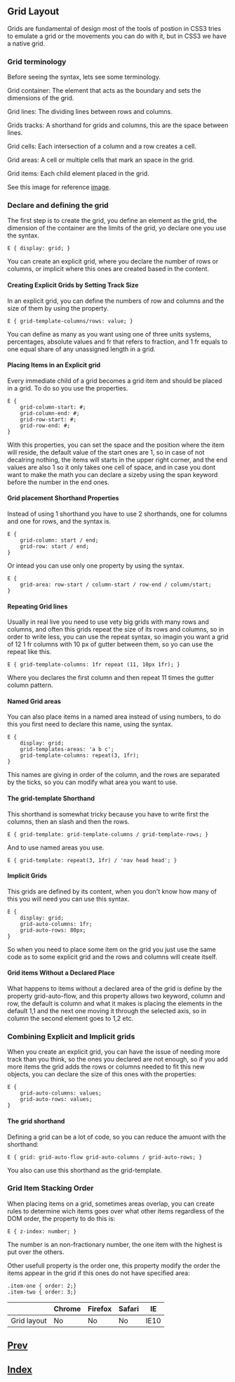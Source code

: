 ## Grid Layout

Grids are fundamental of design most of the tools of postion in CSS3 tries to emulate a grid or the movements you can do with it, but in CSS3 we have a native grid.

### Grid terminology

Before seeing the syntax, lets see some terminology.

Grid container: The element that acts as the boundary and sets the dimensions of the grid.

Grid lines: The dividing lines between rows and columns.

Grids tracks: A shorthand for grids and columns, this are the space between lines.

Grid cells: Each intersection of a column and a row creates a cell.

Grid areas: A cell or multiple cells that mark an space in the grid.

Grid items: Each child element placed in the grid.

See this image for reference [image](src/image1.png).

### Declare and defining the grid

The first step is to create the grid, you define an element as the grid, the dimension of the container are the limits of the grid, yo declare one you use the syntax.

```
E { display: grid; }
```

You can create an explicit grid, where you declare the number of rows or columns, or implicit where this ones are created based in the content.

#### Creating Explicit Grids by Setting Track Size

In an explicit grid, you can define the numbers of row and columns and the size of them by using the property.

```
E { grid-template-columns/rows: value; }
```

You can define as many as you want using one of three units systems, percentages, absolute values and fr that refers to fraction, and 1 fr equals to one equal share of any unassigned length in a grid. 

#### Placing Items in an Explicit grid

Every immediate child of a grid becomes a grid item and should be placed in a grid. To do so you use the properties.

```
E {
    grid-column-start: #;
    grid-column-end: #;
    grid-row-start: #;
    grid-row-end: #;
}
```

With this properties, you can set the space and the position where the item will reside, the default value of the start ones are 1, so in case of not decalring nothing, the items will starts in the upper right corner, and the end values are also 1 so it only takes one cell of space, and in case you dont want to make the math you can declare a sizeby using the span keyword before the number in the end ones.

#### Grid placement Shorthand Properties

Instead of using 1 shorthand you have to use 2 shorthands, one for columns and one for rows, and the syntax is.

```
E {
    grid-column: start / end;
    grid-row: start / end;
}
```

Or intead you can use only one property by using the syntax.

```
E {
    grid-area: row-start / column-start / row-end / column/start;
}
```

#### Repeating Grid lines

Usually in real live you need to use vety big grids with many rows and columns, and often this grids repeat the size of its rows and columns, so in order to write less, you can use the repeat syntax, so imagin you want a grid of 12 1 fr columns with 10 px of gutter between them, so yo can use the repeat like this.

```
E { grid-template-columns: 1fr repeat (11, 10px 1fr); }
```

Where you declares the first column and then repeat 11 times the gutter column pattern.

#### Named Grid areas

You can also place items in a named area instead of using numbers, to do this you first need to declare this name, using the syntax.

```
E {
    display: grid;
    grid-templates-areas: 'a b c';
    grid-template-columns: repeat(3, 1fr);
}
```

This names are giving in order of the column, and the rows are separated by the ticks, so you can modify what area you want to use.

#### The grid-template Shorthand

This shorthand is somewhat tricky because you have to write first the columns, then an slash and then the rows.

```
E { grid-template: grid-template-columns / grid-template-rows; }
```

And to use named areas you use.

```
E { grid-template: repeat(3, 1fr) / 'nav head head'; }
```

#### Implicit Grids

This grids are defined by its content, when you don't know how many of this you will need you can use this syntax.

```
E {
    display: grid;
    grid-auto-columns: 1fr;
    grid-auto-rows: 80px;
}
```

So when you need to place some item on the grid you just use the same code as to some explicit grid and the rows and columns will create itself.

#### Grid items Without a Declared Place

What happens to items without a declared area of the grid is define by the property grid-auto-flow, and this property allows two keyword, column and row, the default is column and what it makes is placing the elements in the default 1,1 and the next one moving it through the selected axis, so in column the second element goes to 1,2 etc.

### Combining Explicit and Implicit grids

When you create an explicit grid, you can have the issue of needing more track than you think, so the ones you declared are not enough, so if you add more items the grid adds the rows or columns needed to fit this new objects, you can declare the size of this ones with the properties:

```
E {
    grid-auto-columns: values;
    grid-auto-rows: values;
}
```

#### The grid shorthand

Defining a grid can be a lot of code, so you can reduce the amuont with the shorthand:

```
E { grid: grid-auto-flow grid-auto-columns / grid-auto-rows; }
```

You also can use this shorthand as the grid-template.


### Grid Item Stacking Order

When placing items on a grid, sometimes areas overlap, you can create rules to determine wich items goes over what other items regardless of the DOM order, the property to do this is:

```
E { z-index: number; }
```

The number is an non-fractionary number, the one item with the highest is put over the others.

Other usefull property is the order one, this property modify the order the items appear in the grid if this ones do not have specified area:

```
.item-one { order: 2;}
.item-two { order: 3;}
```

|               | Chrome | Firefox | Safari |   IE |
| ------------- | ------ | ------- | ------ | ---- |
| Grid  layout  |   No   |    No   |   No   | IE10 |


## [Prev](https://github.com/IIKUYY/CSS/blob/main/Chapter16/Ch16.md)
## [Index](https://github.com/IIKUYY/CSS/blob/main/Chapter17/README.md)